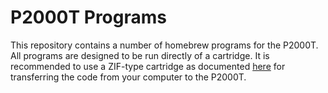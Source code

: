 # P2000T Programs

This repository contains a number of homebrew programs for the P2000T. All
programs are designed to be run directly of a cartridge. It is recommended
to use a ZIF-type cartridge as documented [here](https://www.philips-p2000t.nl/cartridges/zif-cartridge)
for transferring the code from your computer to the P2000T.